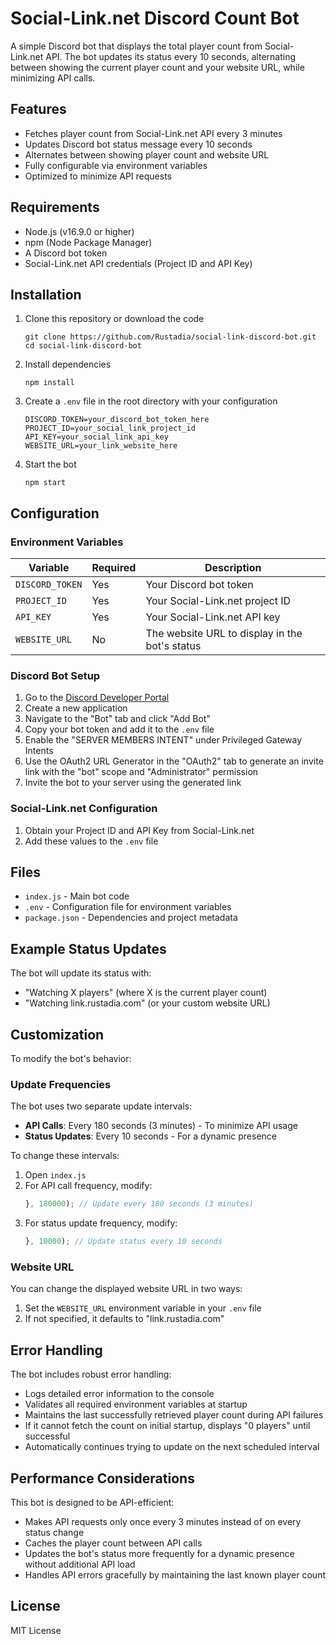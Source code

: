 # Social-Link.net Discord Count Bot

A simple Discord bot that displays the total player count from Social-Link.net API. The bot updates its status every 10 seconds, alternating between showing the current player count and your website URL, while minimizing API calls.

## Features

- Fetches player count from Social-Link.net API every 3 minutes
- Updates Discord bot status message every 10 seconds
- Alternates between showing player count and website URL
- Fully configurable via environment variables
- Optimized to minimize API requests

## Requirements

- Node.js (v16.9.0 or higher)
- npm (Node Package Manager)
- A Discord bot token
- Social-Link.net API credentials (Project ID and API Key)

## Installation

1. Clone this repository or download the code
   ```
   git clone https://github.com/Rustadia/social-link-discord-bot.git
   cd social-link-discord-bot
   ```

2. Install dependencies
   ```
   npm install
   ```

3. Create a `.env` file in the root directory with your configuration
   ```
   DISCORD_TOKEN=your_discord_bot_token_here
   PROJECT_ID=your_social_link_project_id
   API_KEY=your_social_link_api_key
   WEBSITE_URL=your_link_website_here
   ```

4. Start the bot
   ```
   npm start
   ```

## Configuration

### Environment Variables

| Variable | Required | Description |
|----------|----------|-------------|
| `DISCORD_TOKEN` | Yes | Your Discord bot token |
| `PROJECT_ID` | Yes | Your Social-Link.net project ID |
| `API_KEY` | Yes | Your Social-Link.net API key |
| `WEBSITE_URL` | No | The website URL to display in the bot's status |

### Discord Bot Setup

1. Go to the [Discord Developer Portal](https://discord.com/developers/applications)
2. Create a new application
3. Navigate to the "Bot" tab and click "Add Bot"
4. Copy your bot token and add it to the `.env` file
5. Enable the "SERVER MEMBERS INTENT" under Privileged Gateway Intents
6. Use the OAuth2 URL Generator in the "OAuth2" tab to generate an invite link with the "bot" scope and "Administrator" permission
7. Invite the bot to your server using the generated link

### Social-Link.net Configuration

1. Obtain your Project ID and API Key from Social-Link.net
2. Add these values to the `.env` file

## Files

- `index.js` - Main bot code
- `.env` - Configuration file for environment variables
- `package.json` - Dependencies and project metadata

## Example Status Updates

The bot will update its status with:
- "Watching X players" (where X is the current player count)
- "Watching link.rustadia.com" (or your custom website URL)

## Customization

To modify the bot's behavior:

### Update Frequencies

The bot uses two separate update intervals:
- **API Calls**: Every 180 seconds (3 minutes) - To minimize API usage
- **Status Updates**: Every 10 seconds - For a dynamic presence

To change these intervals:

1. Open `index.js`
2. For API call frequency, modify:
   ```javascript
   }, 180000); // Update every 180 seconds (3 minutes)
   ```
3. For status update frequency, modify:
   ```javascript
   }, 10000); // Update status every 10 seconds
   ```

### Website URL

You can change the displayed website URL in two ways:
1. Set the `WEBSITE_URL` environment variable in your `.env` file
2. If not specified, it defaults to "link.rustadia.com"

## Error Handling

The bot includes robust error handling:
- Logs detailed error information to the console
- Validates all required environment variables at startup
- Maintains the last successfully retrieved player count during API failures
- If it cannot fetch the count on initial startup, displays "0 players" until successful
- Automatically continues trying to update on the next scheduled interval

## Performance Considerations

This bot is designed to be API-efficient:

- Makes API requests only once every 3 minutes instead of on every status change
- Caches the player count between API calls
- Updates the bot's status more frequently for a dynamic presence without additional API load
- Handles API errors gracefully by maintaining the last known player count

## License

MIT License